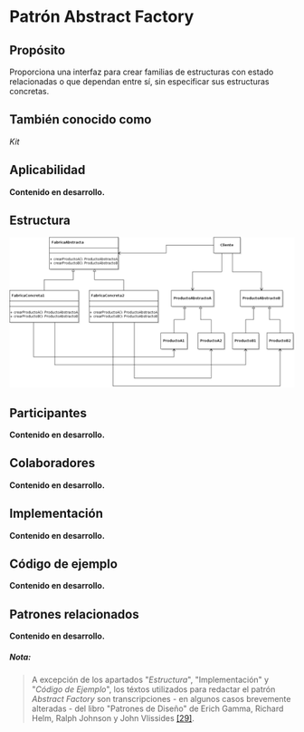 # Patrón Abstract Factory

## Propósito

Proporciona una interfaz para crear familias de estructuras con estado relacionadas o que dependan entre sí, sin especificar sus estructuras concretas.

## También conocido como

_Kit_

## Aplicabilidad

**Contenido en desarrollo.**

## Estructura

![](/assets/uml/abstractfactory.png)

## Participantes

**Contenido en desarrollo.**

## Colaboradores

**Contenido en desarrollo.**

## Implementación

**Contenido en desarrollo.**

## Código de ejemplo

**Contenido en desarrollo.**

## Patrones relacionados

**Contenido en desarrollo.**

##### Nota:
> A excepción de los apartados "_Estructura_", "Implementación" y "_Código de Ejemplo_", los téxtos utilizados para redactar el patrón _Abstract Factory_ son transcripciones - en algunos casos brevemente alteradas - del libro "Patrones de Diseño" de Erich Gamma, Richard Helm, Ralph Johnson y John Vlissides [\[29\]](/recursos.md).
